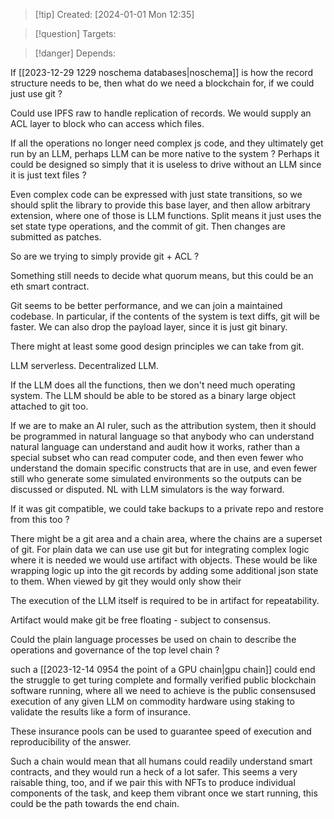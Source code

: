
>[!tip] Created: [2024-01-01 Mon 12:35]

>[!question] Targets: 

>[!danger] Depends: 

If [[2023-12-29 1229 noschema databases|noschema]] is how the record structure needs to be, then what do we need a blockchain for, if we could just use git ?

Could use IPFS raw to handle replication of records.  We would supply an ACL layer to block who can access which files.

If all the operations no longer need complex js code, and they ultimately get run by an LLM, perhaps LLM can be more native to the system ?  Perhaps it could be designed so simply that it is useless to drive without an LLM since it is just text files ?

Even complex code can be expressed with just state transitions, so we should split the library to provide this base layer, and then allow arbitrary extension, where one of those is LLM functions.
Split means it just uses the set state type operations, and the commit of git.  Then changes are submitted as patches.

So are we trying to simply provide git + ACL ?

Something still needs to decide what quorum means, but this could be an eth smart contract.

Git seems to be better performance, and we can join a maintained codebase.  In particular, if the contents of the system is text diffs, git will be faster.
We can also drop the payload layer, since it is just git binary.

There might at least some good design principles we can take from git.

LLM serverless.  Decentralized LLM.

If the LLM does all the functions, then we don't need much operating system.
The LLM should be able to be stored as a binary large object attached to git too.

If we are to make an AI ruler, such as the attribution system, then it should be programmed in natural language so that anybody who can understand natural language can understand and audit how it works, rather than a special subset who can read computer code, and then even fewer who understand the domain specific constructs that are in use, and even fewer still who generate some simulated environments so the outputs can be discussed or disputed.  NL with LLM simulators is the way forward.

If it was git compatible, we could take backups to a private repo and restore from this too ?

There might be a git area and a chain area, where the chains are a superset of git.  For plain data we can use use git but for integrating complex logic where it is needed we would use artifact with objects.  These would be like wrapping logic up into the git records by adding some additional json state to them.  When viewed by git they would only show their 

The execution of the LLM itself is required to be in artifact for repeatability.

Artifact would make git be free floating - subject to consensus.

Could the plain language processes be used on chain to describe the operations and governance of the top level chain ?

such a [[2023-12-14 0954 the point of a GPU chain|gpu chain]] could end the struggle to get turing complete and formally verified public blockchain software running, where all we need to achieve is the public consensused execution of any given LLM on commodity hardware using staking to validate the results like a form of insurance.

These insurance pools can be used to guarantee speed of execution and reproducibility of the answer.

Such a chain would mean that all humans could readily understand smart contracts, and they would run a heck of a lot safer.  This seems a very raisable thing, too, and if we pair this with NFTs to produce individual components of the task, and keep them vibrant once we start running, this could be the path towards the end chain.